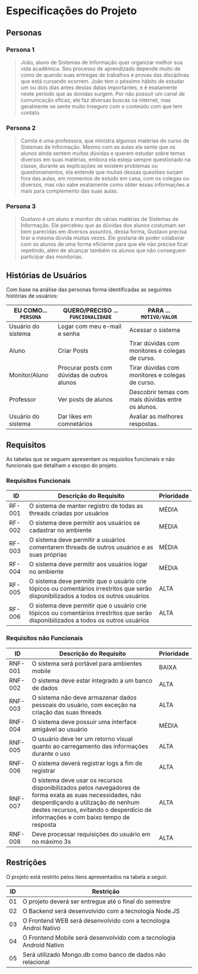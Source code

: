 # Especificações do Projeto

## Personas

### Persona 1

> João, aluno de Sistemas de Informação quer organizar melhor sua vida acadêmica. Seu processo de aprendizado depende muito de como de quando suas entregas de trabalhos e provas das disciplinas que está cursando ocorrem. João tem o péssimo hábito de estudar um ou dois dias antes destas datas importantes, e é exatamente neste período que as dúvidas surgem. Por não possuir um canal de comunicação eficaz, ele faz diversas buscas na internet, mas geralmente se sente muito inseguro com o conteúdo com que tem contato.

### Persona 2

> Camila é uma professora, que ministra algumas matérias do curso de Sistemas de Informação. Mesmo com as aulas ela sente que os alunos ainda sentem muitas dúvidas e querem estudar sobre temas diversos em suas matérias, embora ela esteja sempre questionado na classe, durante as explicações se existem problemas ou questionamentos, ela entende que muitas dessas questões surjam fora das aulas, em momentos de estudo em casa, com os colegas ou diversos, mas não sabe exatamente como obter essas informações a mais para complemento das suas aulas.  

### Persona 3

> Gustavo é um aluno e monitor de várias matérias de Sistemas de Informação. Ele percebeu que as dúvidas dos alunos costumam ser bem parecidas em diversos assuntos, dessa forma, Gustavo precisa tirar a mesma dúvida muitas vezes. Ele gostaria de poder colaborar com os alunos de uma forma eficiente para que ele não precise ficar repetindo, além de alcançar também os alunos que não conseguem participar das monitorias.

## Histórias de Usuários

Com base na análise das personas forma identificadas as seguintes histórias de usuários:

| EU COMO... `PERSONA` | QUERO/PRECISO ... `FUNCIONALIDADE` | PARA ... `MOTIVO/VALOR` |
|--------------------|------------------------------------|----------------------------------------|
| Usuário do sistema | Logar com meu e-mail e senha | Acessar o sistema |
| Aluno | Criar Posts | Tirar dúvidas com monitores e colegas de curso. |
| Monitor/Aluno | Procurar posts com dúvidas de outros alunos | Tirar dúvidas com monitores e colegas de curso. |
| Professor | Ver posts de alunos | Descobrir temas com mais dúvidas entre os alunos. |
| Usuário do sistema | Dar likes em comnetários | Avaliar as melhores respostas. |

## Requisitos

As tabelas que se seguem apresentam os requisitos funcionais e não funcionais que detalham o escopo do projeto.

### Requisitos Funcionais

| ID    | Descrição do Requisito  | Prioridade |
| ------ | ----------------------------------------- | ---- |
|RF-001 | O sistema de manter registro de todas as threads criadas por usuários | MÉDIA |
|RF-002 | O sistema deve permitir aos usuários se cadastrar no ambiente | MÉDIA |
|RF-003 | O sistema deve permitir a usuários comentarem threads de outros usuários e as suas próprias | MÉDIA |
|RF-004 | O sistema deve permitir aos usuários logar no ambiente | MÉDIA |
|RF-005 | O sistema deve permitir que o usuário crie tópicos ou comentários irrestritos que serão disponibilizados a todos os outros usuários | ALTA |
|RF-006 | O sistema deve permitir que o usuário crie tópicos ou comentários irrestritos que serão disponibilizados a todos os outros usuários | ALTA |

### Requisitos não Funcionais

| ID | Descrição do Requisito | Prioridade |
| ------- | ------------------------- | ---- |
|RNF-001| O sistema será portável para ambientes mobile | BAIXA |
|RNF-002| O sistema deve estar integrado a um banco de dados | ALTA |
|RNF-003| O sistema não deve armazenar dados pessoais do usuário, com exceção na criação das suas threads | ALTA |
|RNF-004| O sistema deve possuir uma interface amigável ao usuário | MÉDIA |
|RNF-005| O usuário deve ter um retorno visual quanto ao carregamento das informações durante o uso | ALTA |
|RNF-006| O sistema deverá registrar logs a fim de registrar | ALTA |
|RNF-007| O sistema deve usar os recursos disponibilizados pelos navegadores de forma exata as suas necessidades, não desperdiçando a utilização de nenhum destes recursos, evitando o desperdício de informações e com baixo tempo de resposta | ALTA |
|RNF-008| Deve processar requisições do usuário em no máximo 3s | ALTA |

## Restrições

O projeto está restrito pelos itens apresentados na tabela a seguir.

| ID | Restrição |
| -- |------------------------------------------------------- |
| 01 | O projeto deverá ser entregue até o final do semestre |
| 02 | O Backend será desenvolvido com a tecnologia Node.JS |
| 03 | O Frontend WEB será desenvolvido com a tecnologia Androi Nativo |
| 04 | O Frontend Mobile será desenvolvido com a tecnologia Android Nativo |
| 05 | Será utilizado Mongo.db  como banco de dados não relacional |
